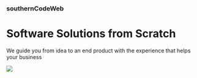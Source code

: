 <h3>southernCodeWeb</h3>

<h1>Software Solutions from Scratch</h1>

<p>We guide you from idea to an end product with the experience that helps your business</p>

<img src="southernCodeWeb/Captura de Pantalla 2022-02-17 a la(s) 18.32.08.png"/>
